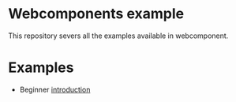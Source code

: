 # Webcomponents example

This repository severs all the examples available in webcomponent. 

# Examples

- Beginner
    [introduction](https://github.com/MidhunBalan/webcomponents/tree/master/examples/introduction)




